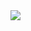 <img src="https://private-user-images.githubusercontent.com/191940093/428472087-d1a1a5d6-7097-4f02-8ec0-147d4d1068eb.gif?jwt=eyJhbGciOiJIUzI1NiIsInR5cCI6IkpXVCJ9.eyJpc3MiOiJnaXRodWIuY29tIiwiYXVkIjoicmF3LmdpdGh1YnVzZXJjb250ZW50LmNvbSIsImtleSI6ImtleTUiLCJleHAiOjE3NDM0NTI5NTQsIm5iZiI6MTc0MzQ1MjY1NCwicGF0aCI6Ii8xOTE5NDAwOTMvNDI4NDcyMDg3LWQxYTFhNWQ2LTcwOTctNGYwMi04ZWMwLTE0N2Q0ZDEwNjhlYi5naWY_WC1BbXotQWxnb3JpdGhtPUFXUzQtSE1BQy1TSEEyNTYmWC1BbXotQ3JlZGVudGlhbD1BS0lBVkNPRFlMU0E1M1BRSzRaQSUyRjIwMjUwMzMxJTJGdXMtZWFzdC0xJTJGczMlMkZhd3M0X3JlcXVlc3QmWC1BbXotRGF0ZT0yMDI1MDMzMVQyMDI0MTRaJlgtQW16LUV4cGlyZXM9MzAwJlgtQW16LVNpZ25hdHVyZT02ZmYyNzI2ODU1N2M4MjRhNzJhYmNlYzI0YTgxNjQ2NDBlZjdmODFhNmRhZGRmMGNjY2RlNjNmYWQ4MDkwOTE1JlgtQW16LVNpZ25lZEhlYWRlcnM9aG9zdCJ9.aev9hjRS04Ft2UzCL1dKHEse8ChcLJggt73vgC_WogE">
